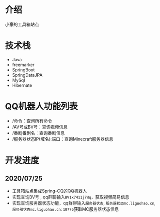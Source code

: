 # 介绍

小豪的工具箱站点

# 技术栈

* Java
* freemarker
* SpringBoot
* SpringDataJPA
* MySql
* Hibernate

# QQ机器人功能列表
* /命令：查询所有命令
* /AV号或BV号：查询视频信息
* /番剧番剧名：查询番剧信息
* /服务器状态IP(域名):端口：查询Minecraft服务器信息


# 开发进度

## 2020/07/25

* 工具箱站点集成Spring-CQ的QQ机器人
* 实现查询BV号 , qq群聊输入`BV1x7411j7Wq`，获取视频简易信息
* 实现查询服务器状态功能，qq群聊输入`服务器状态`,    `服务器状态mc.liguohao.cn`,   `服务器状态mc.liguohao.cn:10776`获取MC服务器状态信息


